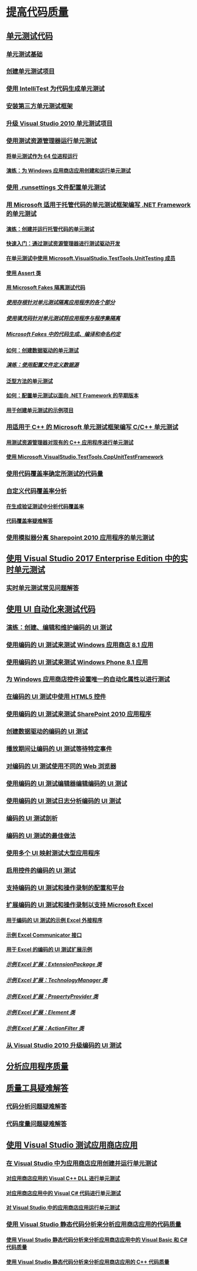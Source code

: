 # [提高代码质量](improve-code-quality.md)
## [单元测试代码](unit-test-your-code.md)
### [单元测试基础](unit-test-basics.md)
### [创建单元测试项目](create-a-unit-test-project.md)
### [使用 IntelliTest 为代码生成单元测试](generate-unit-tests-for-your-code-with-intellitest.md)
### [安装第三方单元测试框架](install-third-party-unit-test-frameworks.md)
### [升级 Visual Studio 2010 单元测试项目](upgrade-visual-studio-2010-unit-test-projects.md)
### [使用测试资源管理器运行单元测试](run-unit-tests-with-test-explorer.md)
#### [将单元测试作为 64 位进程运行](run-a-unit-test-as-a-64-bit-process.md)
#### [演练：为 Windows 应用商店应用创建和运行单元测试](walkthrough-creating-and-running-unit-tests-for-windows-store-apps.md)
### [使用 .runsettings 文件配置单元测试](configure-unit-tests-by-using-a-dot-runsettings-file.md)
### [用 Microsoft 适用于托管代码的单元测试框架编写 .NET Framework 的单元测试](writing-unit-tests-for-the-dotnet-framework-with-the-microsoft-unit-test-framework-for-managed-code.md)
#### [演练：创建并运行托管代码的单元测试](walkthrough-creating-and-running-unit-tests-for-managed-code.md)
#### [快速入门：通过测试资源管理器进行测试驱动开发](quick-start-test-driven-development-with-test-explorer.md)
#### [在单元测试中使用 Microsoft.VisualStudio.TestTools.UnitTesting 成员](using-microsoft-visualstudio-testtools-unittesting-members-in-unit-tests.md)
#### [使用 Assert 类](using-the-assert-classes.md)
#### [用 Microsoft Fakes 隔离测试代码](isolating-code-under-test-with-microsoft-fakes.md)
##### [使用存根针对单元测试隔离应用程序的各个部分](using-stubs-to-isolate-parts-of-your-application-from-each-other-for-unit-testing.md)
##### [使用填充码针对单元测试将应用程序与程序集隔离](using-shims-to-isolate-your-application-from-other-assemblies-for-unit-testing.md)
##### [Microsoft Fakes 中的代码生成、编译和命名约定](code-generation-compilation-and-naming-conventions-in-microsoft-fakes.md)
#### [如何：创建数据驱动的单元测试](how-to-create-a-data-driven-unit-test.md)
##### [演练：使用配置文件定义数据源](walkthrough-using-a-configuration-file-to-define-a-data-source.md)
#### [泛型方法的单元测试](unit-tests-for-generic-methods.md)
#### [如何：配置单元测试以面向 .NET Framework 的早期版本](how-to-configure-unit-tests-to-target-an-earlier-version-of-the-dotnet-framework.md)
#### [用于创建单元测试的示例项目](sample-project-for-creating-unit-tests.md)
### [用适用于 C++ 的 Microsoft 单元测试框架编写 C/C++ 单元测试](writing-unit-tests-for-c-cpp-with-the-microsoft-unit-testing-framework-for-cpp.md)
#### [用测试资源管理器对现有的 C++ 应用程序进行单元测试](unit-testing-existing-cpp-applications-with-test-explorer.md)
#### [使用 Microsoft.VisualStudio.TestTools.CppUnitTestFramework](using-microsoft-visualstudio-testtools-cppunittestframework.md)
### [使用代码覆盖率确定所测试的代码量](using-code-coverage-to-determine-how-much-code-is-being-tested.md)
### [自定义代码覆盖率分析](customizing-code-coverage-analysis.md)
#### [在生成验证测试中分析代码覆盖率](analyzing-code-coverage-in-build-verification-tests.md)
#### [代码覆盖率疑难解答](troubleshooting-code-coverage.md)
### [使用模拟器分离 Sharepoint 2010 应用程序的单元测试](using-emulators-to-isolate-unit-tests-for-sharepoint-2010-applications.md)
## [使用 Visual Studio 2017 Enterprise Edition 中的实时单元测试](live-unit-testing.md)
### [实时单元测试常见问题解答](live-unit-testing-faq.md)
## [使用 UI 自动化来测试代码](use-ui-automation-to-test-your-code.md)
### [演练：创建、编辑和维护编码的 UI 测试](walkthrough-creating-editing-and-maintaining-a-coded-ui-test.md)
### [使用编码的 UI 测试来测试 Windows 应用商店 8.1 应用](test-windows-store-8-1-apps-with-coded-ui-tests.md)
### [使用编码的 UI 测试来测试 Windows Phone 8.1 应用](test-windows-phone-8-1-apps-with-coded-ui-tests.md)
### [为 Windows 应用商店控件设置唯一的自动化属性以进行测试](set-a-unique-automation-property-for-windows-store-controls-for-testing.md)
### [在编码的 UI 测试中使用 HTML5 控件](using-html5-controls-in-coded-ui-tests.md)
### [使用编码的 UI 测试来测试 SharePoint 2010 应用程序](testing-sharepoint-2010-applications-with-coded-ui-tests.md)
### [创建数据驱动的编码的 UI 测试](creating-a-data-driven-coded-ui-test.md)
### [播放期间让编码的 UI 测试等待特定事件](making-coded-ui-tests-wait-for-specific-events-during-playback.md)
### [对编码的 UI 测试使用不同的 Web 浏览器](using-different-web-browsers-with-coded-ui-tests.md)
### [使用编码的 UI 测试编辑器编辑编码的 UI 测试](editing-coded-ui-tests-using-the-coded-ui-test-editor.md)
### [使用编码的 UI 测试日志分析编码的 UI 测试](analyzing-coded-ui-tests-using-coded-ui-test-logs.md)
### [编码的 UI 测试剖析](anatomy-of-a-coded-ui-test.md)
### [编码的 UI 测试的最佳做法](best-practices-for-coded-ui-tests.md)
### [使用多个 UI 映射测试大型应用程序](testing-a-large-application-with-multiple-ui-maps.md)
### [启用控件的编码的 UI 测试](enable-coded-ui-testing-of-your-controls.md)
### [支持编码的 UI 测试和操作录制的配置和平台](supported-configurations-and-platforms-for-coded-ui-tests-and-action-recordings.md)
### [扩展编码的 UI 测试和操作录制以支持 Microsoft Excel](extending-coded-ui-tests-and-action-recordings-to-support-microsoft-excel.md)
#### [用于编码的 UI 测试的示例 Excel 外接程序](sample-excel-add-in-for-coded-ui-testing.md)
#### [示例 Excel Communicator 接口](sample-excel-communicator-interface.md)
#### [用于 Excel 的编码的 UI 测试扩展示例](sample-coded-ui-test-extension-for-excel.md)
##### [示例 Excel 扩展：ExtensionPackage 类](sample-excel-extension-extensionpackage-class.md)
##### [示例 Excel 扩展：TechnologyManager 类](sample-excel-extension-technologymanager-class.md)
##### [示例 Excel 扩展：PropertyProvider 类](sample-excel-extension-propertyprovider-class.md)
##### [示例 Excel 扩展：Element 类](sample-excel-extension-element-classes.md)
##### [示例 Excel 扩展：ActionFilter 类](sample-excel-extension-actionfilter-class.md)
### [从 Visual Studio 2010 升级编码的 UI 测试](upgrading-coded-ui-tests-from-visual-studio-2010.md)
## [分析应用程序质量](../code-quality/analyzing-application-quality-by-using-code-analysis-tools.md)
## [质量工具疑难解答](troubleshooting-quality-tools.md)
### [代码分析问题疑难解答](troubleshooting-code-analysis-issues.md)
### [代码度量问题疑难解答](troubleshooting-code-metrics-issues.md)
## [使用 Visual Studio 测试应用商店应用](testing-store-apps-with-visual-studio.md)
### [在 Visual Studio 中为应用商店应用创建并运行单元测试](create-and-run-unit-tests-for-a-store-app-in-visual-studio.md)
#### [对应用商店应用的 Visual C++ DLL 进行单元测试](unit-testing-a-visual-cpp-dll-for-store-apps.md)
#### [对应用商店应用中的 Visual C# 代码进行单元测试](unit-testing-visual-csharp-code-in-a-store-app.md)
#### [对 Visual Studio 中的应用商店应用运行单元测试](run-unit-tests-for-store-apps-in-visual-studio.md)
### [使用 Visual Studio 静态代码分析来分析应用商店应用的代码质量](analyze-the-code-quality-of-store-apps-using-visual-studio-static-code-analysis.md)
#### [使用 Visual Studio 静态代码分析来分析应用商店应用中的 Visual Basic 和 C# 代码质量](analyze-visual-basic-and-csharp-code-quality-in-store-apps-using-visual-studio-static-code-analysis.md)
#### [使用 Visual Studio 静态代码分析来分析应用商店应用的 C++ 代码质量](analyze-cpp-code-quality-of-store-apps-using-visual-studio-static-code-analysis.md)
